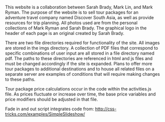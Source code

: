 This website is a collaboration between Sarah Brady, Mark Lin, and Mark Ryman.
The purpose of the website is to sell tour packages for an adventure travel company named Discover South Asia, as well as provide resources for trip planning.  All photos used are from the personal collections of Mark Ryman and Sarah Brady. The graphical logo in the header of each page is an original created by Sarah Brady.

There are two file directories required for functionality of the site.  All images are stored in the imgs directory.  A collection of PDF files that correspond to specific combinations of user input are all stored in a file directory named pdf.  The paths to these directories are referenced in html and js files and must be changed accordingly if the site is expanded.  Plans to offer more tour packages to additional destinations and to house all related files on a separate server are examples of conditions that will require making changes to these paths.


Tour package price calculations occur in the code within the activities.js file.  As prices fluctuate or increase over time, the base price variables and price modifiers should be adjusted in that file.



Fade in and out script integrates code from:
http://css-tricks.com/examples/SimpleSlideshow/
